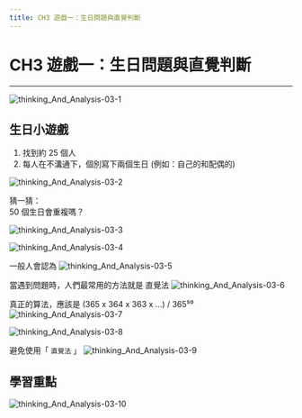 ```yaml
---
title: CH3 遊戲一：生日問題與直覺判斷
---
```


# CH3 遊戲一：生日問題與直覺判斷
---

![thinking_And_Analysis-03-1](/docFubon/thinking_And_Analysis/thinking_And_Analysis-3-01.png)

## 生日小遊戲
  1. 找到約 25 個人
  2. 每人在不溝通下，個別寫下兩個生日 (例如：自己的和配偶的)
  
  ![thinking_And_Analysis-03-2](/docFubon/thinking_And_Analysis/thinking_And_Analysis-3-02.png)

  猜一猜：<br>
  50 個生日會重複嗎？

  ![thinking_And_Analysis-03-3](/docFubon/thinking_And_Analysis/thinking_And_Analysis-3-03.png)

  ![thinking_And_Analysis-03-4](/docFubon/thinking_And_Analysis/thinking_And_Analysis-3-04.png)

  一般人會認為
  ![thinking_And_Analysis-03-5](/docFubon/thinking_And_Analysis/thinking_And_Analysis-3-05.png)

  當遇到問題時，人們最常用的方法就是 直覺法
  ![thinking_And_Analysis-03-6](/docFubon/thinking_And_Analysis/thinking_And_Analysis-3-06.png)

  真正的算法，應該是
  (365 x 364 x 363 x ...) / 365⁵⁰
  ![thinking_And_Analysis-03-7](/docFubon/thinking_And_Analysis/thinking_And_Analysis-3-07.png)

  ![thinking_And_Analysis-03-8](/docFubon/thinking_And_Analysis/thinking_And_Analysis-3-08.png)

  避免使用「 `直覺法` 」
  ![thinking_And_Analysis-03-9](/docFubon/thinking_And_Analysis/thinking_And_Analysis-3-09.png)

## 學習重點
  ![thinking_And_Analysis-03-10](/docFubon/thinking_And_Analysis/thinking_And_Analysis-3-10.png)
